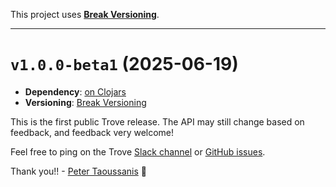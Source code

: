 This project uses [**Break Versioning**](https://www.taoensso.com/break-versioning).

---

# `v1.0.0-beta1` (2025-06-19)

- **Dependency**: [on Clojars](https://clojars.org/com.taoensso/trove/versions/1.0.0-beta1)
- **Versioning**: [Break Versioning](https://www.taoensso.com/break-versioning)

This is the first public Trove release. The API may still change based on feedback, and feedback very welcome!

Feel free to ping on the Trove [Slack channel](http://taoensso.com/trove/slack) or [GitHub issues](https://github.com/taoensso/trove/issues).

Thank you!! - [Peter Taoussanis](https://www.taoensso.com) 🙏